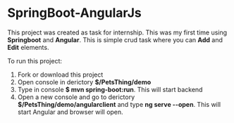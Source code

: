 # SpringBoot-AngularJs

This project was created as task for internship. This was my first time using **Springboot** and **Angular**. This is simple crud task where you can **Add** and **Edit** elements.

To run this project:
1. Fork or download this project
2. Open console in derictory **$/PetsThing/demo**
3. Type in console **$ mvn spring-boot:run**. This will start backend
4. Open a new console and go to derictory **$/PetsThing/demo/angularclient** and type **ng serve --open**. This will start Angular and browser will open.
